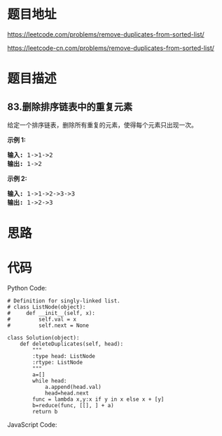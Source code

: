 # 题目地址
https://leetcode.com/problems/remove-duplicates-from-sorted-list/

https://leetcode-cn.com/problems/remove-duplicates-from-sorted-list/
# 题目描述
## 83.删除排序链表中的重复元素
<p>给定一个排序链表，删除所有重复的元素，使得每个元素只出现一次。</p>

<p><strong>示例&nbsp;1:</strong></p>

<pre><strong>输入:</strong> 1-&gt;1-&gt;2
<strong>输出:</strong> 1-&gt;2
</pre>

<p><strong>示例&nbsp;2:</strong></p>

<pre><strong>输入:</strong> 1-&gt;1-&gt;2-&gt;3-&gt;3
<strong>输出:</strong> 1-&gt;2-&gt;3</pre>

# 思路

# 代码
Python Code:

```
# Definition for singly-linked list.
# class ListNode(object):
#     def __init__(self, x):
#         self.val = x
#         self.next = None

class Solution(object):
    def deleteDuplicates(self, head):
        """
        :type head: ListNode
        :rtype: ListNode
        """
        a=[]
        while head:
            a.append(head.val)
            head=head.next
        func = lambda x,y:x if y in x else x + [y]
        b=reduce(func, [[], ] + a)
        return b
```
JavaScript Code:

```

```

